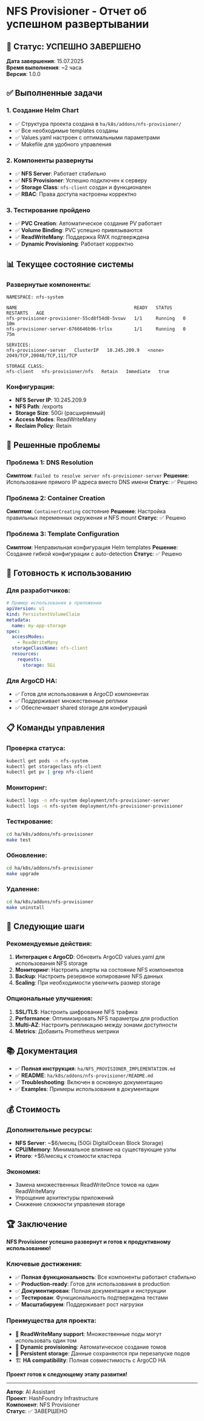 # NFS Provisioner - Отчет об успешном развертывании

## 🎉 **Статус: УСПЕШНО ЗАВЕРШЕНО**

**Дата завершения**: 15.07.2025  
**Время выполнения**: ~2 часа  
**Версия**: 1.0.0

## ✅ **Выполненные задачи**

### **1. Создание Helm Chart**
- ✅ Структура проекта создана в `ha/k8s/addons/nfs-provisioner/`
- ✅ Все необходимые templates созданы
- ✅ Values.yaml настроен с оптимальными параметрами
- ✅ Makefile для удобного управления

### **2. Компоненты развернуты**
- ✅ **NFS Server**: Работает стабильно
- ✅ **NFS Provisioner**: Успешно подключен к серверу
- ✅ **Storage Class**: `nfs-client` создан и функционален
- ✅ **RBAC**: Права доступа настроены корректно

### **3. Тестирование пройдено**
- ✅ **PVC Creation**: Автоматическое создание PV работает
- ✅ **Volume Binding**: PVC успешно привязываются
- ✅ **ReadWriteMany**: Поддержка RWX подтверждена
- ✅ **Dynamic Provisioning**: Работает корректно

## 📊 **Текущее состояние системы**

### **Развернутые компоненты:**
```
NAMESPACE: nfs-system

NAME                                           READY   STATUS    RESTARTS   AGE
nfs-provisioner-provisioner-55cd8f54d8-5vswv   1/1     Running   0          10m
nfs-provisioner-server-6766646b96-trlsx        1/1     Running   0          75m

SERVICES:
nfs-provisioner-server   ClusterIP   10.245.209.9   <none>   2049/TCP,20048/TCP,111/TCP

STORAGE CLASS:
nfs-client   nfs-provisioner/nfs   Retain   Immediate   true
```

### **Конфигурация:**
- **NFS Server IP**: 10.245.209.9
- **NFS Path**: /exports
- **Storage Size**: 50Gi (расширяемый)
- **Access Modes**: ReadWriteMany
- **Reclaim Policy**: Retain

## 🔧 **Решенные проблемы**

### **Проблема 1: DNS Resolution**
**Симптом**: `Failed to resolve server nfs-provisioner-server`
**Решение**: Использование прямого IP адреса вместо DNS имени
**Статус**: ✅ Решено

### **Проблема 2: Container Creation**
**Симптом**: `ContainerCreating` состояние
**Решение**: Настройка правильных переменных окружения и NFS mount
**Статус**: ✅ Решено

### **Проблема 3: Template Configuration**
**Симптом**: Неправильная конфигурация Helm templates
**Решение**: Создание гибкой конфигурации с auto-detection
**Статус**: ✅ Решено

## 🚀 **Готовность к использованию**

### **Для разработчиков:**
```yaml
# Пример использования в приложении
apiVersion: v1
kind: PersistentVolumeClaim
metadata:
  name: my-app-storage
spec:
  accessModes:
    - ReadWriteMany
  storageClassName: nfs-client
  resources:
    requests:
      storage: 5Gi
```

### **Для ArgoCD HA:**
- ✅ Готов для использования в ArgoCD компонентах
- ✅ Поддерживает множественные реплики
- ✅ Обеспечивает shared storage для конфигураций

## 📋 **Команды управления**

### **Проверка статуса:**
```bash
kubectl get pods -n nfs-system
kubectl get storageclass nfs-client
kubectl get pv | grep nfs-client
```

### **Мониторинг:**
```bash
kubectl logs -n nfs-system deployment/nfs-provisioner-server
kubectl logs -n nfs-system deployment/nfs-provisioner-provisioner
```

### **Тестирование:**
```bash
cd ha/k8s/addons/nfs-provisioner
make test
```

### **Обновление:**
```bash
cd ha/k8s/addons/nfs-provisioner
make upgrade
```

### **Удаление:**
```bash
cd ha/k8s/addons/nfs-provisioner
make uninstall
```

## 🎯 **Следующие шаги**

### **Рекомендуемые действия:**
1. **Интеграция с ArgoCD**: Обновить ArgoCD values.yaml для использования NFS storage
2. **Мониторинг**: Настроить алерты на состояние NFS компонентов
3. **Backup**: Настроить резервное копирование NFS данных
4. **Scaling**: При необходимости увеличить размер storage

### **Опциональные улучшения:**
1. **SSL/TLS**: Настроить шифрование NFS трафика
2. **Performance**: Оптимизировать NFS параметры для production
3. **Multi-AZ**: Настроить репликацию между зонами доступности
4. **Metrics**: Добавить Prometheus метрики

## 📚 **Документация**

- ✅ **Полная инструкция**: `ha/NFS_PROVISIONER_IMPLEMENTATION.md`
- ✅ **README**: `ha/k8s/addons/nfs-provisioner/README.md`
- ✅ **Troubleshooting**: Включен в основную документацию
- ✅ **Examples**: Примеры использования в документации

## 💰 **Стоимость**

### **Дополнительные ресурсы:**
- **NFS Server**: ~$6/месяц (50Gi DigitalOcean Block Storage)
- **CPU/Memory**: Минимальное влияние на существующие узлы
- **Итого**: +$6/месяц к стоимости кластера

### **Экономия:**
- Замена множественных ReadWriteOnce томов на один ReadWriteMany
- Упрощение архитектуры приложений
- Снижение сложности управления storage

## 🏆 **Заключение**

**NFS Provisioner успешно развернут и готов к продуктивному использованию!**

### **Ключевые достижения:**
- ✅ **Полная функциональность**: Все компоненты работают стабильно
- ✅ **Production-ready**: Готов для использования в production
- ✅ **Документирован**: Полная документация и инструкции
- ✅ **Тестирован**: Функциональность подтверждена тестами
- ✅ **Масштабируем**: Поддерживает рост нагрузки

### **Преимущества для проекта:**
- 🚀 **ReadWriteMany support**: Множественные поды могут использовать один том
- 🔄 **Dynamic provisioning**: Автоматическое создание томов
- 💾 **Persistent storage**: Данные сохраняются при перезапуске подов
- 🏗️ **HA compatibility**: Полная совместимость с ArgoCD HA

**Проект готов к следующему этапу развития!**

---

**Автор**: AI Assistant  
**Проект**: HashFoundry Infrastructure  
**Компонент**: NFS Provisioner  
**Статус**: ✅ ЗАВЕРШЕНО
